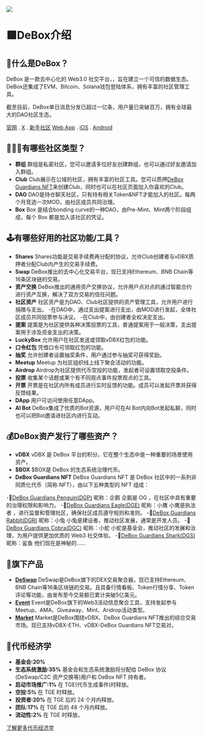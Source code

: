 ![](1500x500.jpg)
# 🟩DeBox介绍 
## 💚什么是DeBox？

DeBox 是一款去中心化的 Web3.0 社交平台，，旨在建立一个可信的数据生态。DeBox还集成了EVM、Bitcoin、Solana钱包登陆体系，拥有丰富的社区管理工具。

截至目前，DeBox单日消息分发已超过一亿条，用户量已突破百万，拥有全球最大的DAO社区生态。

[官网](https://debox.pro/) . [X](https://x.com/DeBox_Social) . [新手社区](https://m.debox.pro/group?id=l3izdfzd&code=pPqfwLTG) [Web App](https://app.debox.pro/) . [iOS](https://apps.apple.com/us/app/debox-global/id6444485220) . [Android](https://play.google.com/store/apps/details?id=com.tm.security.wallet)

## 👩‍👧‍👦有哪些社区类型？

- **群组**
  群组是私密社区，您可以邀请多位好友创建群组，也可以通过好友邀请加入群组。
- **Club**
  Club展示在公域的社区，拥有丰富的社区工具。您可以质押[DeBox Guardians NFT](https://opensea.io/debox-pro/created)来创建Club，同时也可以在社区页面加入你喜欢的Club。
- **DAO**
  DAO是持仓聊天社区，只有持有相关Token&NFT才能加入的社区。每两个月竞选一次MOD，由社区成员共同治理。
- **Box**
  Box 是结合bonding curve的一种DAO，由Pre-Mint、Mint两个阶段组成，每个 Box 都是加入该社区的凭证。

## 🕹有哪些好用的社区功能/工具？

- **Shares**
  Shares功能是交易手续费再分配的协议，允许Club创建者与vDBX质押者分配Club内产生的交易手续费。
- **Swap**
  DeBox推出的去中心化交易平台，现已支持Ethereum、BNB Chain等16条区块链的交易。
- **资产交换**
  DeBox推出的通用资产交换协议，允许用户点对点的通过智能合约进行资产互换，解决了双方交易的信任问题。
- **社区资产**
  社区资产是为DAO、Club社区提供的资产管理工具，允许用户进行捐赠与支出。
  -在DAO中，通过支出提案进行支出，由MOD进行发起，全体社区成员共同投票参与决议。
  -在Club中，由创建者全权决定支出。
- **提案**
  提案是为社区提供各种决策投票的工具，普通提案用于一般决策，支出提案用于涉及资金支出的决策。
- **LuckyBox**
  允许用户在社区发送或领取vDBX红包的功能。
- **口令红包**
  凭借口令可领取红包的功能。
- **抽奖**
  允许创建者设置抽奖条件，用户通过参与抽奖可获得奖励。
- **Meetup**
  Meetup 为社区组织线上线下聚会活动的功能。
- **Airdrop**
  Airdrop为社区提供代币空投的功能，发起者可设置领取空投条件。
- **投票**
  收集某个话题或某个有不同观点事件投票观点的工具。
- **开票**
  开票是在社区内所有成员进行实时反馈的功能。成员可以发起开票并获得反馈结果。
- **DApp**
  用户可访问使用任意DApp。
- **AI Bot**
  DeBox集成了优质的Bot资源，用户可在AI Bot内向Bot发起私聊，同时也可以把Bot邀请进社区内进行互动。

## 💰DeBox资产发行了哪些资产？

- **vDBX**
  vDBX 是 DeBox 平台的积分，它在整个生态中是一种重要的场景使用资产。
- **$BOX**
  $BOX是 DeBox 的生态系统治理代币。
- **DeBox Guardians NFT**
DeBox Guardians NFT 是 DeBox 社区中的一系列非同质化代币（简称 NFT），由以下五种类型的 NFT 组成：

-🐧[DeBox Guardians Penguin\(DGP\)](https://opensea.io/collection/debox-guardians-penguin)
  昵称：企鹅  企鹅是 OG ，在社区中具有重要的治理权限和影响力。
-🦅[DeBox Guardians Eagle(DGE)](https://opensea.io/collection/debox-guardians-eagle)
  昵称：小鹰  小鹰是执法者 ，进行监督和管理社区，确保社区成员遵守规则和准则。
-🐰[DeBox Guardians Rabbit(DGR)](https://opensea.io/collection/debox-guardians-rabbit-official)
  昵称：小兔  小兔是建设者，推动社区发展，通常是开发人员。
-🐍[DeBox Guardians Cobra(DGC)](https://opensea.io/collection/debox-guardians-cobra)
  昵称：小蛇  小蛇是基金会，推动社区的发展和治理，为用户提供更加优质的 Web3 社交体验。
-🦈[DeBox Guardians Shark(DGS)](https://opensea.io/collection/debox-guardians-shark-official)
  昵称：鲨鱼  他们现在是神秘的……

## 🔮旗下产品

- **[DeSwap](https://deswap.pro/)**
  DeSwap是DeBox旗下的DEX交易聚合器，现已支持Ethereum、BNB Chain等16条区块链的交易。且具备行情看板、Token行情分享、Token评论等功能，由发布至今交易额已累计突破5亿美元。
- **[Event](https://debox.pro/event/)**
  Event是DeBox旗下的Web3活动信息聚合工具，支持发起参与Meetup、AMA、Giveaway、Mint、Aridrop活动类型。
- **[Market](https://debox.pro/vdbx)**
  Market是DeBox围绕vDBX、DeBox Guardians NFT推出的综合交易市场。现已支持vDBX-ETH、vDBX-DeBox Guardians NFT交易对。
  
## 🚀代币经济学

- **基金会:20%**
- **生态系统激励:35%**
  基金会和生态系统激励将分配给 DeBox 协议(DeSwap/C2C 资产交换等)用户和 DeBox
  NFT 持有者。
- **启动市场推广:1%**
  在 TGE(代币生成事件)时释放。
- **空投:5%**
  在 TGE 时释放。
- **投资者:20%**
  在 TGE 后的 24 个月内释放。
- **团队:17%**
  在 TGE 后的 48 个月内释放。
- **流动性:2%**
  在 TGE 时释放。

[了解更多代币经济学](https://x.com/DeBox_Social/status/1832996480900300911)

<!--

**Here are some ideas to get you started:**

🙋‍♀️ A short introduction - what is your organization all about?
🌈 Contribution guidelines - how can the community get involved?
👩‍💻 Useful resources - where can the community find your docs? Is there anything else the community should know?
🍿 Fun facts - what does your team eat for breakfast?
🧙 Remember, you can do mighty things with the power of [Markdown](https://docs.github.com/github/writing-on-github/getting-started-with-writing-and-formatting-on-github/basic-writing-and-formatting-syntax)
-->
